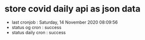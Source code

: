 # store covid daily api as json data

- last cronjob : Saturday, 14 November 2020 08:09:56
- status og cron : success
- status daily cron : success
      
      